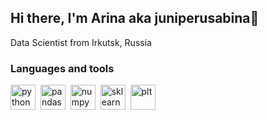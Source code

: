 ## Hi there, I'm Arina aka juniperusabina👋
Data Scientist from Irkutsk, Russia

### Languages and tools

<img src="https://cdn.jsdelivr.net/gh/devicons/devicon/icons/python/python-plain.svg" title="python" width="40" height="40"/>&nbsp;
<img src="https://cdn.jsdelivr.net/gh/devicons/devicon/icons/pandas/pandas-original-wordmark.svg" title="pandas" width="40" height="40"/>&nbsp;
<img src="https://cdn.jsdelivr.net/gh/devicons/devicon/icons/numpy/numpy-original-wordmark.svg" title="numpy" width="40" height="40"/>&nbsp;
<img src="https://upload.wikimedia.org/wikipedia/commons/0/05/Scikit_learn_logo_small.svg" title="sklearn" width="40" height="40"/>&nbsp;
<img src="https://upload.wikimedia.org/wikipedia/commons/8/84/Matplotlib_icon.svg" title="plt" width="40" height="40"/>&nbsp;
